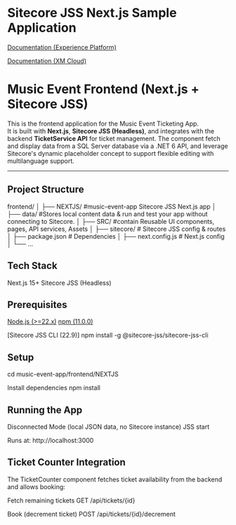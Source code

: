 # Sitecore JSS Next.js Sample Application

<!---
@TODO: Update to next version docs before release
-->
[Documentation (Experience Platform)](https://doc.sitecore.com/xp/en/developers/hd/22/sitecore-headless-development/sitecore-javascript-rendering-sdk--jss--for-next-js.html)

[Documentation (XM Cloud)](https://doc.sitecore.com/xmc/en/developers/xm-cloud/sitecore-javascript-rendering-sdk--jss--for-next-js.html)

<!-- ------------------------------------------------- -->

# Music Event Frontend (Next.js + Sitecore JSS)

This is the frontend application for the Music Event Ticketing App.  
It is built with **Next.js**, **Sitecore JSS (Headless)**, and integrates with the backend **TicketService API** for ticket management.
The component fetch and display data from a SQL Server database via a .NET 6 API, and leverage Sitecore's dynamic placeholder concept to support flexible editing with multilanguage support.

---

## Project Structure
frontend/
│
├── NEXTJS/       #music-event-app Sitecore JSS Next.js app
│ ├── data/    #Stores local content data & run and test your app without connecting to Sitecore.
│ ├── SRC/           #contain Reusable UI components, pages, API services, Assets
│ ├── sitecore/      # Sitecore JSS config & routes
│ ├── package.json   # Dependencies
│ ├── next.config.js # Next.js config
│ └── ...

## Tech Stack

Next.js 15+
Sitecore JSS (Headless)


## Prerequisites
[Node.js (>=22.x)](https://nodejs.org/en/download/)
[npm (11.0.0)](https://docs.npmjs.com/downloading-and-installing-node-js-and-npm)

[Sitecore JSS CLI (22.9)]
npm install -g @sitecore-jss/sitecore-jss-cli

## Setup

cd music-event-app/frontend/NEXTJS

Install dependencies
npm install

## Running the App
Disconnected Mode (local JSON data, no Sitecore instance)
JSS start

Runs at: http://localhost:3000

## Ticket Counter Integration
The TicketCounter component fetches ticket availability from the backend and allows booking:

Fetch remaining tickets
GET /api/tickets/{id}

Book (decrement ticket)
POST /api/tickets/{id}/decrement